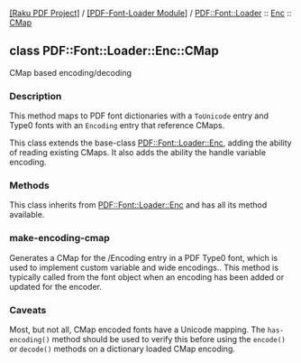[[Raku PDF Project]](https://pdf-raku.github.io)
 / [[PDF-Font-Loader Module]](https://pdf-raku.github.io/PDF-Font-Loader-raku)
 / [PDF::Font::Loader](https://pdf-raku.github.io/PDF-Font-Loader-raku/PDF/Font/Loader)
 :: [Enc](https://pdf-raku.github.io/PDF-Font-Loader-raku/PDF/Font/Loader/Enc)
 :: [CMap](https://pdf-raku.github.io/PDF-Font-Loader-raku/PDF/Font/Loader/Enc/CMap)

class PDF::Font::Loader::Enc::CMap
----------------------------------

CMap based encoding/decoding

### Description

This method maps to PDF font dictionaries with a `ToUnicode` entry and Type0 fonts with an `Encoding` entry that reference CMaps.

This class extends the base-class [PDF::Font::Loader::Enc](https://pdf-raku.github.io/PDF-Font-Loader-raku/PDF/Font/Loader/Enc), adding the ability of reading existing CMaps. It also adds the ability the handle variable encoding.

### Methods

This class inherits from [PDF::Font::Loader::Enc](https://pdf-raku.github.io/PDF-Font-Loader-raku/PDF/Font/Loader/Enc) and has all its method available.

### make-encoding-cmap

Generates a CMap for the /Encoding entry in a PDF Type0 font, which is used to implement custom variable and wide encodings.. This method is typically called from the font object when an encoding has been added or updated for the encoder.

### Caveats

Most, but not all, CMap encoded fonts have a Unicode mapping. The `has-encoding()` method should be used to verify this before using the `encode()` or `decode()` methods on a dictionary loaded CMap encoding.

